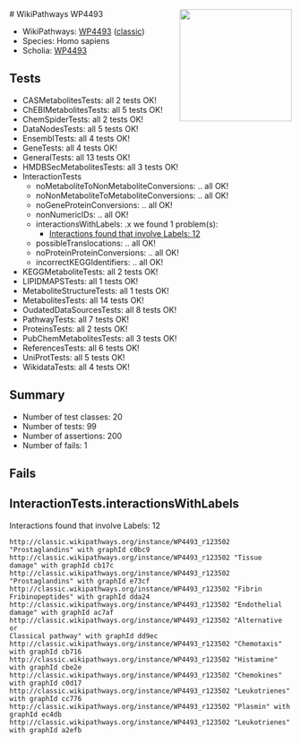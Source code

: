 <img style="float: right; width: 200px" src="https://upload.wikimedia.org/wikipedia/commons/thumb/8/83/Wplogo_with_text_500.png/640px-Wplogo_with_text_500.png" />
# WikiPathways WP4493

* WikiPathways: [WP4493](https://wikipathways.org/pathways/WP4493) ([classic](https://classic.wikipathways.org/instance/WP4493))
* Species: Homo sapiens
* Scholia: [WP4493](https://scholia.toolforge.org/wikipathways/WP4493)
## Tests
* CASMetabolitesTests: all 2 tests OK!
* ChEBIMetabolitesTests: all 5 tests OK!
* ChemSpiderTests: all 2 tests OK!
* DataNodesTests: all 5 tests OK!
* EnsemblTests: all 4 tests OK!
* GeneTests: all 4 tests OK!
* GeneralTests: all 13 tests OK!
* HMDBSecMetabolitesTests: all 3 tests OK!
* InteractionTests
    * noMetaboliteToNonMetaboliteConversions: .. all OK!
    * noNonMetaboliteToMetaboliteConversions: .. all OK!
    * noGeneProteinConversions: .. all OK!
    * nonNumericIDs: .. all OK!
    * interactionsWithLabels: .x we found 1 problem(s):
        * [Interactions found that involve Labels: 12](#fe97a8ba)
    * possibleTranslocations: .. all OK!
    * noProteinProteinConversions: .. all OK!
    * incorrectKEGGIdentifiers: .. all OK!
* KEGGMetaboliteTests: all 2 tests OK!
* LIPIDMAPSTests: all 1 tests OK!
* MetaboliteStructureTests: all 1 tests OK!
* MetabolitesTests: all 14 tests OK!
* OudatedDataSourcesTests: all 8 tests OK!
* PathwayTests: all 7 tests OK!
* ProteinsTests: all 2 tests OK!
* PubChemMetabolitesTests: all 3 tests OK!
* ReferencesTests: all 6 tests OK!
* UniProtTests: all 5 tests OK!
* WikidataTests: all 4 tests OK!


## Summary

* Number of test classes: 20
* Number of tests: 99
* Number of assertions: 200
* Number of fails: 1

## Fails

<a name="fe97a8ba" />

## InteractionTests.interactionsWithLabels

Interactions found that involve Labels: 12
```
http://classic.wikipathways.org/instance/WP4493_r123502 "Prostaglandins" with graphId c0bc9
http://classic.wikipathways.org/instance/WP4493_r123502 "Tissue damage" with graphId cb17c
http://classic.wikipathways.org/instance/WP4493_r123502 "Prostaglandins" with graphId e73cf
http://classic.wikipathways.org/instance/WP4493_r123502 "Fibrin
Fribinopeptides" with graphId dda24
http://classic.wikipathways.org/instance/WP4493_r123502 "Endothelial damage" with graphId ac7af
http://classic.wikipathways.org/instance/WP4493_r123502 "Alternative or
Classical pathway" with graphId dd9ec
http://classic.wikipathways.org/instance/WP4493_r123502 "Chemotaxis" with graphId cb716
http://classic.wikipathways.org/instance/WP4493_r123502 "Histamine" with graphId cbe2e
http://classic.wikipathways.org/instance/WP4493_r123502 "Chemokines" with graphId c0d17
http://classic.wikipathways.org/instance/WP4493_r123502 "Leukotrienes" with graphId cc776
http://classic.wikipathways.org/instance/WP4493_r123502 "Plasmin" with graphId ec4db
http://classic.wikipathways.org/instance/WP4493_r123502 "Leukotrienes" with graphId a2efb
```

